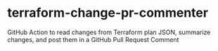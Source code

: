 # terraform-change-pr-commenter
GitHub Action to read changes from Terraform plan JSON, summarize changes, and post them in a GitHub Pull Request Comment
